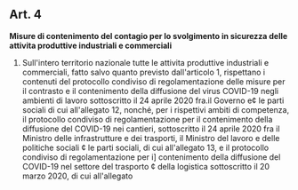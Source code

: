 ## Art. 4
**Misure di contenimento del contagio per lo svolgimento in sicurezza delle attivita produttive
industriali e commerciali**

1. Sull'intero territorio nazionale tutte le attivita produttive industriali e commerciali, fatto salvo
quanto previsto dall'articolo 1, rispettano i contenuti del protocollo condiviso di regolamentazione
delle misure per il contrasto e il contenimento della diffusione del virus COVID-19 negli ambienti
di lavoro sottoscritto il 24 aprile 2020 fra.il Governo e¢ le parti sociali di cui all'allegato 12, nonché,
per i rispettivi ambiti di competenza, il protocollo condiviso di regolamentazione per il contenimento
della diffusione del COVID-19 nei cantieri, sottoscritto il 24 aprile 2020 fra il Ministro delle
infrastrutture e dei trasporti, il Ministro del lavoro e delle politiche sociali ¢ le parti sociali, di cui
all'allegato 13, e il protocollo condiviso di regolamentazione per i] contenimento della diffusione del
COVID-19 nel settore del trasporto ¢ della logistica sottoscritto il 20 marzo 2020, di cui all'allegato